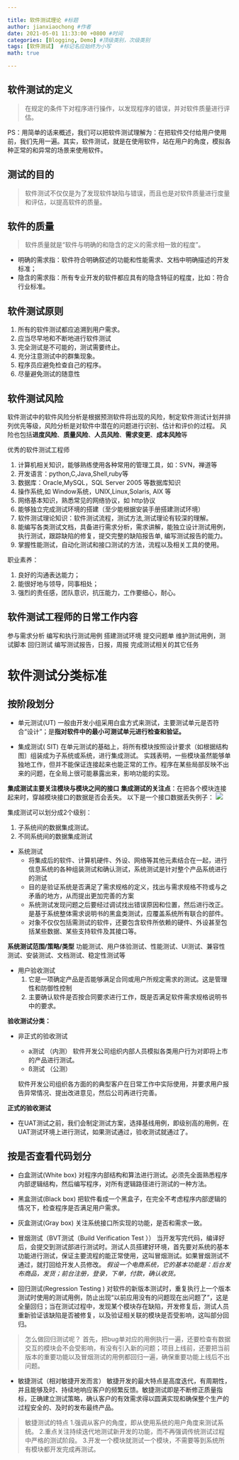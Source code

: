 ```yaml
---

title: 软件测试理论 #标题
author: jianxiaochong #作者
date: 2021-05-01 11:33:00 +0800 #时间
categories: [Blogging, Demo] #顶级类别，次级类别
tags: [软件测试]  #标记名应始终为小写
math: true

---
```

## 软件测试的定义
> 在规定的条件下对程序进行操作，以发现程序的错误，并对软件质量进行评估。

PS：用简单的话来概述，我们可以把软件测试理解为：在把软件交付给用户使用前，我们先用一遍。其实，软件测试，就是在使用软件，站在用户的角度，模拟各种正常的和异常的场景来使用软件。

## 测试的目的
> 软件测试不仅仅是为了发现软件缺陷与错误，而且也是对软件质量进行度量和评估，以提高软件的质量。

## 软件的质量
> 软件质量就是“软件与明确的和隐含的定义的需求相一致的程度”。

* 明确的需求指：软件符合明确叙述的功能和性能需求、文档中明确描述的开发标准；
* 隐含的需求指：所有专业开发的软件都应具有的隐含特征的程度，比如：符合行业标准。

## 软件测试原则
1. 所有的软件测试都应追溯到用户需求。
2. 应当尽早地和不断地进行软件测试
3. 完全测试是不可能的，测试需要终止。
4. 充分注意测试中的群集现象。
5. 程序员应避免检查自己的程序。
6. 尽量避免测试的随意性

## 软件测试风险
软件测试中的软件风险分析是根据预测软件将出现的风险，制定软件测试计划并排列优先等级，风险分析是对软件中潜在的问题进行识别、估计和评价的过程。
风险也包括**进度风险**、**质量风险**、**人员风险**、**需求变更**、**成本风险**等

优秀的软件测试工程师
1. 计算机相关知识，能够熟练使用各种常用的管理工具，如：SVN，禅道等
2. 开发语言：python,C,Java,Shell,ruby等
3. 数据库：Oracle,MySQL，SQL Server 2005 等数据库知识
4. 操作系统,如 Window系统，UNIX,Linux,Solaris, AIX 等
5. 网络基本知识，熟悉常见的网络协议，如 http协议
6. 能够独立完成测试环境的搭建（至少能根据安装手册搭建测试环境）
7. 软件测试理论知识：软件测试流程，测试方法,测试理论有较深的理解。
8. 能编写各类测试文档，具备进行需求分析，需求讲解，能独立设计测试用例，执行测试，跟踪缺陷的修复，提交完整的缺陷报告单, 编写测试报告的能力。
10. 掌握性能测试，自动化测试和接口测试的方法，流程以及相关工具的使用。

职业素养：
1. 良好的沟通表达能力；
2. 能很好地与领导，同事相处；
3. 强烈的责任感，团队意识，抗压能力，工作要细心，耐心。

## 软件测试工程师的日常工作内容
参与需求分析
编写和执行测试用例
搭建测试环境
提交问题单
维护测试用例，测试脚本
回归测试
编写测试报告，日报，周报
完成测试相关的其它任务


# 软件测试分类标准
## 按阶段划分
* 单元测试(UT)
一般由开发小组采用白盒方式来测试，主要测试单元是否符合“设计”；是**指对软件中的最小可测试单元进行检查和验证。**

* 集成测试( SIT)
 在单元测试的基础上，将所有模块按照设计要求（如根据结构图〕组装成为子系统或系统，进行集成测试。
实践表明，一些模块虽然能够单独地工作，但并不能保证连接起来也能正常的工作。程序在某些局部反映不出来的问题，在全局上很可能暴露出来，影响功能的实现。

**集成测试主要关注模块与模块之间的接口**
**集成测试的关注点**：在把各个模块连接起来时，穿越模块接口的数据是否会丢失。
以下是一个接口数据丢失例子：
![](https://img.kancloud.cn/c7/92/c7929948a951e7eeecb2f7ee204418b5_616x117.png)

集成测试可以划分成2个级别：
1. 子系统间的数据集成测试。
2. 不同系统间的数据集成测试

* 系统测试
    * 将集成后的软件、计算机硬件、外设、网络等其他元素结合在一起，进行信息系统的各种组装测试和确认测试，系统测试是针对整个产品系统进行的测试
    * 目的是验证系统是否满足了需求规格的定义，找出与需求规格不符或与之矛盾的地方，从而提出更加完善的方案
    * 系统测试发现问题之后要经过调试找出错误原因和位置，然后进行改正。是基于系统整体需求说明书的黑盒类测试，应覆盖系统所有联合的部件。
    * 对象不仅仅包括需测试的软件，还要包含软件所依赖的硬件、外设甚至包括某些数据、某些支持软件及其接口等。


**系统测试范围/策略/类型**
功能测试、用户体验测试、性能测试、UI测试、兼容性测试、安装测试、文档测试、稳定性测试等


* 用户验收测试
	1. 它是一项确定产品是否能够满足合同或用户所规定需求的测试。这是管理性和防御性控制
	2. 主要确认软件是否按合同要求进行工作，既是否满足软件需求规格说明书中的要求。

**验收测试分类：**

* 非正式的验收测试
	* а测试 （内测）
	软件开发公司组织内部人员模拟各类用户行为对即将上市的产品进行测试。
	* ß测试 （公测）

 	软件开发公司组织各方面的的典型客户在日常工作中实际使用，并要求用户报告异常情况、提出改进意见，然后公司再进行完善。

**正式的验收测试**
* 在UAT测试之前，我们会制定测试方案，选择基线用例，即级别高的用例，在UAT测试环境上进行测试，如果测试通过，验收测试就通过了。



## 按是否查看代码划分
* 白盒测试(White box)
对程序内部结构和算法进行测试。必须先全面熟悉程序内部逻辑结构，然后编写程序，对所有逻辑路径进行测试的一种方法。

* 黑盒测试(Black box)
把软件看成一个黑盒子，在完全不考虑程序内部逻辑的情况下，检查程序是否满足用户需求。

* 灰盒测试(Gray box)
关注系统接口所实现的功能，是否和需求一致。

* 冒烟测试（BVT测试（Build Verification Test ））
当开发写完代码，编译好后，会提交到测试部进行测试时。测试人员搭建好环境，首先要对系统的基本功能进行测试，保证主要流程的能正常使用，这叫冒烟测试。如果冒烟测试不通过，就打回给开发人员修改。
*假设一个电商系统，它的基本功能是：后台发布商品，发货；前台注册，登录，下单，付款，确认收货。*

* 回归测试(Regression Testing )
对软件的新版本测试时，重复执行上一个版本测试时使用的测试用例，防止出现“以前应用没有的问题现在出问题了”，这是全量回归；当在测试过程中，发现某个模块存在缺陷，开发修复后，测试人员重新验证该缺陷是否被修复，以及验证相关联的模块是否受影响，这叫部分回归。
> 怎么做回归测试呢？ 
首先，把bug单对应的用例执行一遍，还要检查有数据交互的模块会不会受影响，有没有引入新的问题；项目上线前，还要把当前版本的重要功能以及冒烟测试的用例都回归一遍，确保重要功能上线后不出问题。


* 敏捷测试（相对敏捷开发而言）
敏捷开发的最大特点是高度迭代，有周期性，并且能够及时、持续地响应客户的频繁反馈。敏捷测试即是不断修正质量指标，正确建立测试策略，确认客户的有效需求得以圆满实现和确保整个生产的过程安全的、及时的发布最终产品。
> 敏捷测试的特点
1.强调从客户的角度，即从使用系统的用户角度来测试系统。
2.重点关注持续迭代地测试新开发的功能，而不再强调传统测试过程中严格的测试阶段。
3.开发一个模块就测试一个模块，不需要等到系统所有模块都开发完成再测试。
